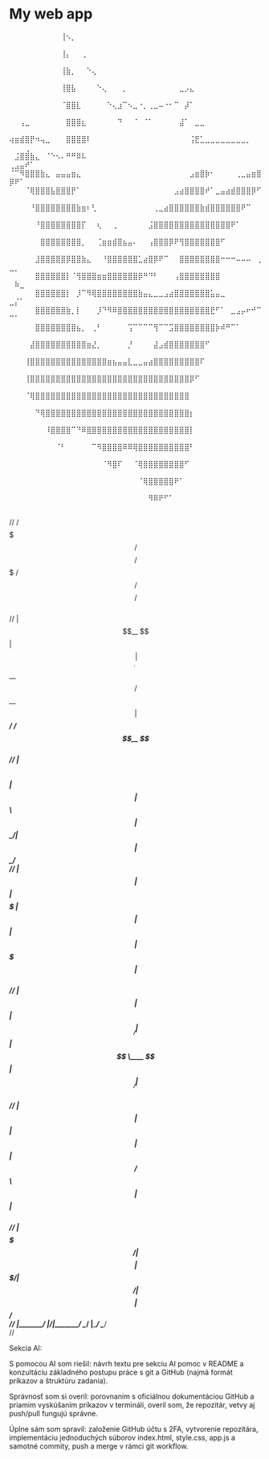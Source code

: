 # My web app

⠀⠀⠀⠀⠀⠀⠀⠀⠀⠀⢸⠢⡀⠀⠀⠀⠀⠀⠀⠀⠀⠀⠀⠀⠀⠀⠀⠀⠀⠀⠀⠀⠀⠀⠀⠀⠀⠀⠀⠀⠀⠀⠀⠀⠀⠀⠀⠀⠀⠀⠀⠀⠀⠀
⠀⠀⠀⠀⠀⠀⠀⠀⠀⠀⢸⡄⠀⠀⢀⠀⠀⠀⠀⠀⠀⠀⠀⠀⠀⠀⠀⠀⠀⠀⠀⠀⠀⠀⠀⠀⠀⠀⠀⠀⠀⠀⠀⠀⠀⠀⠀⠀⠀⠀⠀⠀⠀⠀
⠀⠀⠀⠀⠀⠀⠀⠀⠀⠀⢸⣷⡀⠀⠀⠑⢄⠀⠀⠀⠀⠀⠀⠀⠀⠀⠀⠀⠀⠀⠀⠀⠀⠀⠀⠀⠀⠀⠀⠀⠀⠀⠀⠀⠀⠀⠀⠀⠀⠀⠀⠀⠀⠀
⠀⠀⠀⠀⠀⠀⠀⠀⠀⠀⢸⣿⣧⠀⠀⠀⠀⠑⢄⠀⠀⠀⡀⠀⠀⠀⠀⠀⠀⠀⠀⠀⠀⣀⡠⣄⠀⠀⠀⠀⠀⠀⠀⠀⠀⠀⠀⠀⠀⠀⠀⠀⠀⠀
⠀⠀⠀⠀⠀⠀⠀⠀⠀⠀⠈⣿⣿⣇⠀⠀⠀⠀⠀⠑⢄⣰⠉⠢⣀⠐⡀⢀⣀⠤⠐⠂⠉⠀⡼⠁⠀⠀⠀⠀⠀⠀⠀⠀⠀⠀⠀⠀⠀⠀⠀⠀⠀⠀
⠀⠀⢠⣀⠀⠀⠀⠀⠀⠀⠀⣿⣿⣿⣆⠀⠀⠀⠀⠀⠀⠙⠀⠀⠈⠀⠈⠁⠀⠀⠀⠀⠀⣼⠁⠀⣀⣀⠀⠀⠀⠀⠀⠀⠀⠀⠀⠀⠀⠀⠀⠀⠀⠀
⢴⣶⣾⣿⡟⠲⢤⣀⠀⠀⠀⣿⣿⣿⣿⠇⠀⠀⠀⠀⠀⠀⠀⠀⠀⠀⠀⠀⠀⠀⠀⠀⠀⠀⠀⢨⣟⣁⣀⣀⣀⣀⣀⣀⣀⣀⡀⠀⠀⠀⠀⠀⢀⠀
⠀⣨⣿⣿⣷⣄⠀⠈⠑⠢⠄⠛⠛⠿⠧⠀⠀⠀⠀⠀⠀⠀⠀⠀⠀⠀⠀⠀⠀⠀⠀⠀⠀⠀⠀⠀⠀⠀⠀⠀⠀⠀⠀⠀⠀⠀⠀⠀⠀⢀⣠⣤⠞⠁
⠈⠉⠻⣿⣿⣿⣷⣄⠀⣤⣤⣤⣶⣄⠀⠀⠀⠀⠀⠀⠀⠀⠀⠀⠀⠀⠀⠀⠀⠀⠀⠀⠀⠀⠀⣠⣶⣿⡷⠂⠀⠀⠀⠀⢀⣀⣤⣶⣿⡿⠟⠁⠀⠀
⠀⠀⠀⠈⢿⣿⣿⣿⣧⣿⣿⣿⡟⠁⠀⠀⠀⠀⠀⠀⠀⠀⠀⠀⠀⠀⠀⠀⠀⠀⠀⠀⣠⣴⣿⣿⣿⣿⠞⠁⣀⣤⣴⣾⣿⣿⣿⡿⠋⠀⠀⠀⠀⠀
⠀⠀⠀⠀⠘⣿⣿⣿⣿⣿⣿⣿⣿⣷⣶⠆⢃⠀⠀⠀⠀⠀⠀⠀⠀⠀⠀⠀⢀⣀⣴⣿⣿⣿⣿⣿⣿⣷⣾⣿⣿⣿⣿⣿⣿⠟⠉⠀⠀⠀⠀⠀⠀⠀
⠀⠀⠀⠀⠀⠘⣿⣿⣿⣿⣿⣿⣿⣿⡏⠀⠀⢆⠀⠀⢀⠀⠀⠀⠀⠀⠀⣨⣿⣿⣿⣿⣿⣿⣿⣿⣿⣿⣿⣿⣿⣿⣿⠟⠁⠀⠀⠀⠀⠀⠀⠀⠀⠀
⠀⠀⠀⠀⠀⠀⣿⣿⣿⣿⣿⣿⣿⣿⡀⠀⠀⢈⣶⣶⣾⣿⣦⣤⠄⠀⠀⢠⣿⣿⣿⡿⠟⢻⣿⣿⣿⣿⣿⣿⣿⠋⠀⠀⠀⠀⠀⠀⠀⠀⠀⠀⠀⠀
⠀⠀⠀⠀⠀⣸⣿⣿⣿⣿⣿⡿⣿⣿⣷⣄⠀⠀⠘⣿⣿⣿⣿⣿⣿⣁⣴⣿⡿⠟⠉⠀⠀⣿⣿⣿⣿⣿⣿⣿⣿⠒⠒⠒⠤⠤⠤⠀⢀⣀⡀⠀⠀⠀
⠀⠀⠀⠀⠀⣿⣿⣿⣿⣿⣿⡇⠈⢻⣿⣿⣿⣶⣶⣿⣿⣿⣿⣿⣿⡿⠛⠙⠃⠀⠀⠀⢠⣿⣿⣿⣿⣿⣿⣿⣿⠀⠀⠀⠀⠀⠀⠀⠀⠀⠷⣀⠀⠀
⠀⠀⠀⠀⠀⣿⣿⣿⣿⣿⣿⡇⠀⡸⠉⠻⢿⣿⣿⣿⣿⣿⣿⣿⣿⣷⣤⣄⣀⣀⣠⣴⣿⣿⣿⣿⣿⣿⣿⣥⣤⣀⠀⠀⠀⠀⠀⠀⠀⣀⡌⠁⠀⠀
⠀⠀⠀⠀⠀⣿⣿⣿⣿⣿⣿⣷⡀⡇⠀⠀⠀⡸⠙⠻⠿⣿⣿⣿⣿⣿⣿⣿⣿⣿⣿⣿⣿⣿⣿⣿⣿⣿⣿⣟⠋⠁⠀⣀⣠⡤⠖⠚⠉⠉⠁⠀⠀⠀
⠀⠀⠀⠀⠀⣿⣿⣿⣿⣿⣿⣿⣿⣦⡀⠀⢀⠃⠀⠀⠀⠀⠀⢩⠉⠉⠉⠉⢻⠉⠉⣩⣿⣿⣿⣿⣿⣿⣿⣿⡷⠾⠛⠉⠁⠀⠀⠀⠀⠀⠀⠀⠀⠀
⠀⠀⠀⠀⣼⣿⣿⣿⣿⣿⣿⣿⣿⣿⣿⣶⣜⡀⠀⠀⠀⠀⠀⡘⠀⠀⠀⠀⣼⣠⣾⣿⣿⣿⣿⣿⣿⣿⠋⠀⠀⠀⠀⠀⠀⠀⠀⠀⠀⠀⠀⠀⠀⠀
⠀⠀⠀⢸⣿⣿⣿⣿⣿⣿⣿⣿⣿⣿⣿⣿⣿⣿⣿⣶⣦⣤⣤⣇⣀⣀⣤⣴⣿⣿⣿⣿⣿⣿⣿⣿⣿⠏⠀⠀⠀⠀⠀⠀⠀⠀⠀⠀⠀⠀⠀⠀⠀⠀
⠀⠀⠀⢸⣿⣿⣿⣿⣿⣿⣿⣿⣿⣿⣿⣿⣿⣿⣿⣿⣿⣿⣿⣿⣿⣿⣿⣿⣿⣿⣿⣿⣿⣿⣿⡿⠋⠀⠀⠀⠀⠀⠀⠀⠀⠀⠀⠀⠀⠀⠀⠀⠀⠀
⠀⠀⠀⠈⢿⣿⣿⣿⣿⣿⣿⣿⣿⣿⣿⣿⣿⣿⣿⣿⣿⣿⣿⣿⣿⣿⣿⣿⣿⣿⣿⣿⣿⣿⣿⠀⠀⠀⠀⠀⠀⠀⠀⠀⠀⠀⠀⠀⠀⠀⠀⠀⠀⠀
⠀⠀⠀⠀⠀⠙⢿⣿⣿⣿⣿⣿⣿⣿⣿⣿⣿⣿⣿⣿⣿⣿⣿⣿⣿⣿⣿⣿⣿⣿⣿⣿⣿⣿⣿⡆⠀⠀⠀⠀⠀⠀⠀⠀⠀⠀⠀⠀⠀⠀⠀⠀⠀⠀
⠀⠀⠀⠀⠀⠀⠀⠸⣿⣿⣿⣿⠉⠙⠿⣿⣿⣿⣿⣿⣿⣿⣿⣿⣿⣿⣿⣿⣿⣿⣿⣿⣿⣿⣿⡇⠀⠀⠀⠀⠀⠀⠀⠀⠀⠀⠀⠀⠀⠀⠀⠀⠀⠀
⠀⠀⠀⠀⠀⠀⠀⠀⠀⠈⠃⠀⠀⠀⠀⠀⠉⠻⣿⣿⣿⣿⠿⠿⢿⣿⣿⣿⣿⣿⣿⣿⣿⣿⣿⠃⠀⠀⠀⠀⠀⠀⠀⠀⠀⠀⠀⠀⠀⠀⠀⠀⠀⠀
⠀⠀⠀⠀⠀⠀⠀⠀⠀⠀⠀⠀⠀⠀⠀⠀⠀⠀⠈⠻⣿⠏⠀⠀⠈⢿⣿⣿⣿⣿⣿⣿⣿⣿⠋⠀⠀⠀⠀⠀⠀⠀⠀⠀⠀⠀⠀⠀⠀⠀⠀⠀⠀⠀
⠀⠀⠀⠀⠀⠀⠀⠀⠀⠀⠀⠀⠀⠀⠀⠀⠀⠀⠀⠀⠀⠀⠀⠀⠀⠈⢿⣿⣿⣿⣿⣿⠟⠁⠀⠀⠀⠀⠀⠀⠀⠀⠀⠀⠀⠀⠀⠀⠀⠀⠀⠀⠀⠀
⠀⠀⠀⠀⠀⠀⠀⠀⠀⠀⠀⠀⠀⠀⠀⠀⠀⠀⠀⠀⠀⠀⠀⠀⠀⠀⠀⠻⠿⠟⠋⠁⠀⠀⠀⠀⠀⠀⠀⠀⠀⠀⠀⠀⠀⠀⠀⠀⠀⠀⠀⠀⠀⠀


//     /$$$$$$$  /$$$$$$$$ /$$$$$$$   /$$$$$$  /$$$$$$$$  /$$$$$$       
//    | $$__  $$| $$_____/| $$__  $$ /$$__  $$| $$_____/ /$$__  $$      
//    | $$  \ $$| $$      | $$  \ $$| $$  \__/| $$      | $$  \__/      
//    | $$  | $$| $$$$$   | $$  | $$|  $$$$$$ | $$$$$   | $$            
//    | $$  | $$| $$__/   | $$  | $$ \____  $$| $$__/   | $$            
//    | $$  | $$| $$      | $$  | $$ /$$  \ $$| $$      | $$    $$      
//    | $$$$$$$/| $$$$$$$$| $$$$$$$/|  $$$$$$/| $$$$$$$$|  $$$$$$/      
//    |_______/ |________/|_______/  \______/ |________/ \______/       
//                                                                      
                                                                                                                           
                                                                                                                                       
Sekcia AI:

S pomocou AI som riešil: návrh textu pre sekciu AI pomoc v README a konzultáciu základného postupu práce s git a GitHub (najmä formát príkazov a štruktúru zadania).

Správnosť som si overil: porovnaním s oficiálnou dokumentáciou GitHub a priamim vyskúšaním príkazov v termináli, overil som, že repozitár, vetvy aj push/pull fungujú správne.

Úplne sám som spravil: založenie GitHub účtu s 2FA, vytvorenie repozitára, implementáciu jednoduchých súborov index.html, style.css, app.js a samotné commity, push a merge v rámci git workflow.
                                                                                      
